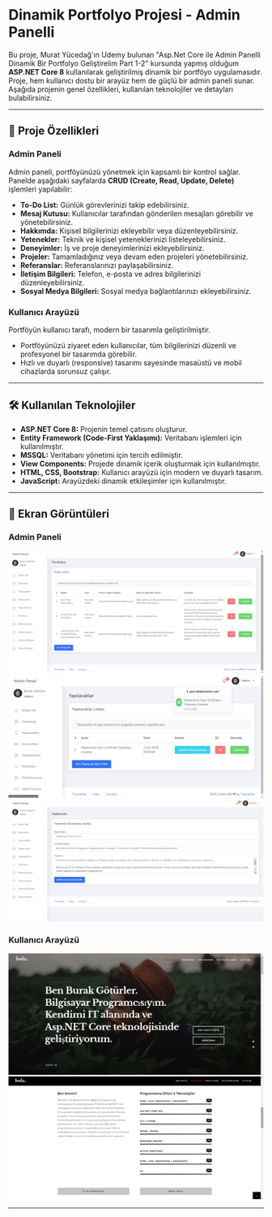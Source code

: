 # Dinamik Portfolyo Projesi - Admin Panelli  

Bu proje, Murat Yücedağ'ın Udemy bulunan "Asp.Net Core ile Admin Panelli Dinamik Bir Portfolyo Geliştirelim Part 1-2" kursunda yapmış olduğum **ASP.NET Core 8** kullanılarak geliştirilmiş dinamik bir portföyo uygulamasıdır. Proje, hem kullanıcı dostu bir arayüz hem de güçlü bir admin paneli sunar. Aşağıda projenin genel özellikleri, kullanılan teknolojiler ve detayları bulabilirsiniz.

---

## 🚀 Proje Özellikleri  

### **Admin Paneli**  
Admin paneli, portföyünüzü yönetmek için kapsamlı bir kontrol sağlar. Panelde aşağıdaki sayfalarda **CRUD (Create, Read, Update, Delete)** işlemleri yapılabilir:  
- **To-Do List:** Günlük görevlerinizi takip edebilirsiniz.  
- **Mesaj Kutusu:** Kullanıcılar tarafından gönderilen mesajları görebilir ve yönetebilirsiniz.  
- **Hakkımda:** Kişisel bilgilerinizi ekleyebilir veya düzenleyebilirsiniz.  
- **Yetenekler:** Teknik ve kişisel yeteneklerinizi listeleyebilirsiniz.  
- **Deneyimler:** İş ve proje deneyimlerinizi ekleyebilirsiniz.  
- **Projeler:** Tamamladığınız veya devam eden projeleri yönetebilirsiniz.  
- **Referanslar:** Referanslarınızı paylaşabilirsiniz.  
- **İletişim Bilgileri:** Telefon, e-posta ve adres bilgilerinizi düzenleyebilirsiniz.  
- **Sosyal Medya Bilgileri:** Sosyal medya bağlantılarınızı ekleyebilirsiniz.  

### **Kullanıcı Arayüzü**  
Portföyün kullanıcı tarafı, modern bir tasarımla geliştirilmiştir.  
- Portföyünüzü ziyaret eden kullanıcılar, tüm bilgilerinizi düzenli ve profesyonel bir tasarımda görebilir.  
- Hızlı ve duyarlı (responsive) tasarımı sayesinde masaüstü ve mobil cihazlarda sorunsuz çalışır.  

---

## 🛠️ Kullanılan Teknolojiler  

- **ASP.NET Core 8:** Projenin temel çatısını oluşturur.  
- **Entity Framework (Code-First Yaklaşımı):** Veritabanı işlemleri için kullanılmıştır.  
- **MSSQL:** Veritabanı yönetimi için tercih edilmiştir.  
- **View Components:** Projede dinamik içerik oluşturmak için kullanılmıştır.  
- **HTML, CSS, Bootstrap:** Kullanıcı arayüzü için modern ve duyarlı tasarım.  
- **JavaScript:** Arayüzdeki dinamik etkileşimler için kullanılmıştır.  

---

## 📸 Ekran Görüntüleri  

### Admin Paneli  
![Projeye Genel Bakış](Projeye-Ait-Ekran-Goruntuleri/4.png)
![Projeye Genel Bakış](Projeye-Ait-Ekran-Goruntuleri/5.png)
![Projeye Genel Bakış](Projeye-Ait-Ekran-Goruntuleri/6.png)

### Kullanıcı Arayüzü  
![Projeye Genel Bakış](Projeye-Ait-Ekran-Goruntuleri/1.png)
![Projeye Genel Bakış](Projeye-Ait-Ekran-Goruntuleri/2.png)

---
